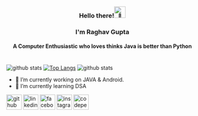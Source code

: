 <h3 align="center">Hello there!<img height="30vh" src="https://camo.githubusercontent.com/e8e7b06ecf583bc040eb60e44eb5b8e0ecc5421320a92929ce21522dbc34c891/68747470733a2f2f6d656469612e67697068792e636f6d2f6d656469612f6876524a434c467a6361737252346961377a2f67697068792e676966" alt="👋"></h3>

<h3 align="center">I'm Raghav Gupta</h3>
<h4 align="center">A Computer Enthusiastic who loves thinks Java is better than Python</h4>
<h1 align="center"></h1>




![github stats](https://github-readme-stats.vercel.app/api?username=raghavguptaa&layout=compact&show_icons=true&title_color=fff&icon_color=79ff97&text_color=bfbfbf&bg_color=151515)
[![Top Langs](https://github-readme-stats.vercel.app/api/top-langs/?username=raghavguptaa&layout=compact)](https://github.com/raghavgupta/github-readme-stats)
![github stats](https://github-readme-stats.vercel.app/api?username=raghavguptaa&layout=compact&show_icons=true&title_color=fff&icon_color=79ff97&text_color=bfbfbf&bg_color=151515&line_height=20&count_private=true&include_all_commits=true)




- 🔭 I’m currently working on JAVA & Android. 
- 🌱 I’m currently learning DSA 


[<img src='https://cdn.jsdelivr.net/npm/simple-icons@3.0.1/icons/github.svg' alt='github' height='40'>](https://github.com/raghavguptaa)  [<img src='https://cdn.jsdelivr.net/npm/simple-icons@3.0.1/icons/linkedin.svg' alt='linkedin' height='40'>](https://www.linkedin.com/in/raghav-gupta-b618471ab/)  [<img src='https://cdn.jsdelivr.net/npm/simple-icons@3.0.1/icons/facebook.svg' alt='facebook' height='40'>](https://www.facebook.com/raghav.raghav.5264)  [<img src='https://cdn.jsdelivr.net/npm/simple-icons@3.0.1/icons/instagram.svg' alt='instagram' height='40'>](https://www.instagram.com/raghavv.guptaa/)  [<img src='https://cdn.jsdelivr.net/npm/simple-icons@3.0.1/icons/codepen.svg' alt='codepen' height='40'>](https://codepen.io/raghavguptaa)  




